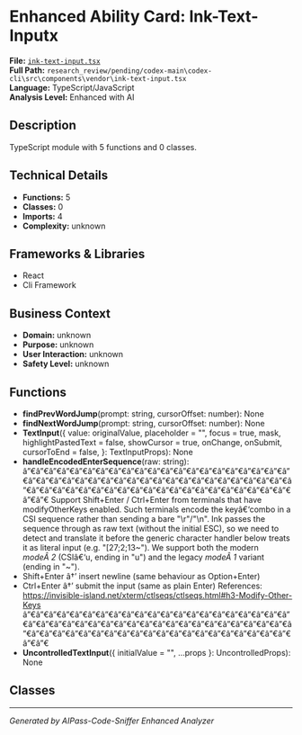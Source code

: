 # Enhanced Ability Card: Ink-Text-Inputx

**File:** [`ink-text-input.tsx`](file:///research_review/pending/codex-main\codex-cli\src\components\vendor\ink-text-input.tsx)  
**Full Path:** `research_review/pending/codex-main\codex-cli\src\components\vendor\ink-text-input.tsx`  
**Language:** TypeScript/JavaScript  
**Analysis Level:** Enhanced with AI

## Description

TypeScript module with 5 functions and 0 classes.

## Technical Details

- **Functions:** 5
- **Classes:** 0
- **Imports:** 4
- **Complexity:** unknown


## Frameworks & Libraries

- React
- Cli Framework



## Business Context

- **Domain:** unknown
- **Purpose:** unknown
- **User Interaction:** unknown
- **Safety Level:** unknown






## Functions

- **findPrevWordJump**(prompt: string, cursorOffset: number): None
- **findNextWordJump**(prompt: string, cursorOffset: number): None
- **TextInput**({
  value: originalValue,
  placeholder = "",
  focus = true,
  mask,
  highlightPastedText = false,
  showCursor = true,
  onChange,
  onSubmit,
  cursorToEnd = false,
}: TextInputProps): None
- **handleEncodedEnterSequence**(raw: string): â”€â”€â”€â”€â”€â”€â”€â”€â”€â”€â”€â”€â”€â”€â”€â”€â”€â”€â”€â”€â”€â”€â”€â”€â”€â”€â”€â”€â”€â”€â”€â”€â”€â”€â”€â”€â”€â”€â”€â”€â”€â”€â”€â”€â”€â”€â”€â”€â”€â”€â”€â”€â”€â”€â”€â”€â”€â”€â”€â”€â”€â”€â”€â”€
Support Shift+Enter / Ctrl+Enter from terminals that have
modifyOtherKeys enabled.  Such terminals encode the keyâ€‘combo in a
CSI sequence rather than sending a bare "\r"/"\n".  Ink passes the
sequence through as raw text (without the initial ESC), so we need to
detect and translate it before the generic character handler below
treats it as literal input (e.g. "[27;2;13~").  We support both the
modern *modeÂ 2* (CSIâ€‘u, ending in "u") and the legacy *modeÂ 1*
variant (ending in "~").
- Shift+Enter  â†’ insert newline (same behaviour as Option+Enter)
- Ctrl+Enter   â†’ submit the input (same as plain Enter)
References: https://invisible-island.net/xterm/ctlseqs/ctlseqs.html#h3-Modify-Other-Keys
â”€â”€â”€â”€â”€â”€â”€â”€â”€â”€â”€â”€â”€â”€â”€â”€â”€â”€â”€â”€â”€â”€â”€â”€â”€â”€â”€â”€â”€â”€â”€â”€â”€â”€â”€â”€â”€â”€â”€â”€â”€â”€â”€â”€â”€â”€â”€â”€â”€â”€â”€â”€â”€â”€â”€â”€â”€â”€â”€â”€â”€â”€â”€â”€
- **UncontrolledTextInput**({
  initialValue = "",
  ...props
}: UncontrolledProps): None

## Classes



---
*Generated by AIPass-Code-Sniffer Enhanced Analyzer*
